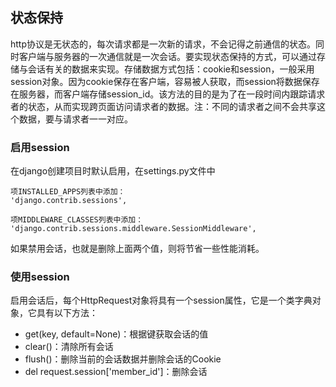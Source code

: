 ## 状态保持

http协议是无状态的，每次请求都是一次新的请求，不会记得之前通信的状态。同时客户端与服务器的一次通信就是一次会话。要实现状态保持的方式，可以通过存储与会话有关的数据来实现。存储数据方式包括：cookie和session，一般采用session对象。因为cookie保存在客户端，容易被人获取，而session将数据保存在服务器，而客户端存储session\_id。该方法的目的是为了在一段时间内跟踪请求者的状态，从而实现跨页面访问请求者的数据。注：不同的请求者之间不会共享这个数据，要与请求者一一对应。

### 启用session

在django创建项目时默认启用，在settings.py文件中

```
项INSTALLED_APPS列表中添加：
'django.contrib.sessions',

项MIDDLEWARE_CLASSES列表中添加：
'django.contrib.sessions.middleware.SessionMiddleware',
```

如果禁用会话，也就是删除上面两个值，则将节省一些性能消耗。

### 使用session

启用会话后，每个HttpRequest对象将具有一个session属性，它是一个类字典对象，它具有以下方法：

* get\(key, default=None\)：根据键获取会话的值
* clear\(\)：清除所有会话
* flush\(\)：删除当前的会话数据并删除会话的Cookie
* del request.session\['member\_id'\]：删除会话





